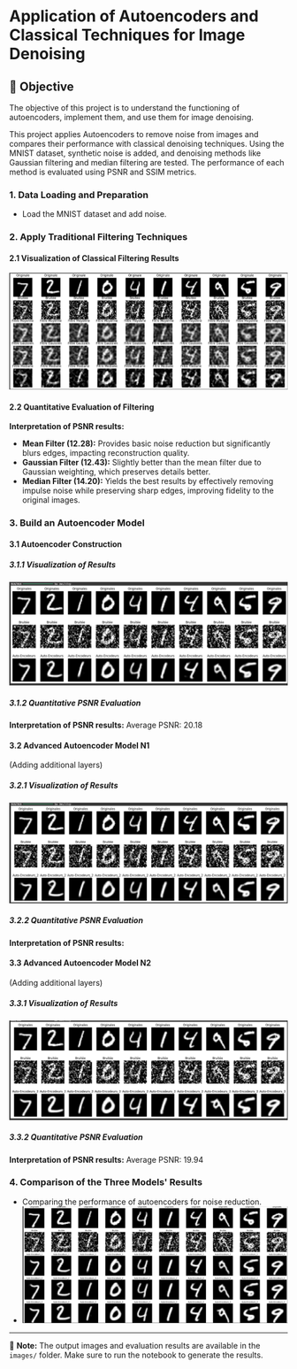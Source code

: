 # Application of Autoencoders and Classical Techniques for Image Denoising

## 📌 Objective
The objective of this project is to understand the functioning of autoencoders, implement them, and use them for image denoising. 

This project applies Autoencoders to remove noise from images and compares their performance with classical denoising techniques. Using the MNIST dataset, synthetic noise is added, and denoising methods like Gaussian filtering and median filtering are tested. The performance of each method is evaluated using PSNR and SSIM metrics.

### 1. Data Loading and Preparation
- Load the MNIST dataset and add noise.

### 2. Apply Traditional Filtering Techniques

#### 2.1 Visualization of Classical Filtering Results
![img1 Image](./images/img1.png)

#### 2.2 Quantitative Evaluation of Filtering
**Interpretation of PSNR results:**

- **Mean Filter (12.28):** Provides basic noise reduction but significantly blurs edges, impacting reconstruction quality.
- **Gaussian Filter (12.43):** Slightly better than the mean filter due to Gaussian weighting, which preserves details better.
- **Median Filter (14.20):** Yields the best results by effectively removing impulse noise while preserving sharp edges, improving fidelity to the original images.

### 3. Build an Autoencoder Model

#### 3.1 Autoencoder Construction

##### 3.1.1 Visualization of Results
![img2 Image](./images/img2.png)

##### 3.1.2 Quantitative PSNR Evaluation
**Interpretation of PSNR results:**
Average PSNR: 20.18

#### 3.2 Advanced Autoencoder Model N1
(Adding additional layers)

##### 3.2.1 Visualization of Results
![img3 Image](./images/img3.png)

##### 3.2.2 Quantitative PSNR Evaluation
**Interpretation of PSNR results:**

#### 3.3 Advanced Autoencoder Model N2
(Adding additional layers)

##### 3.3.1 Visualization of Results
![img4 Image](./images/img4.png)

##### 3.3.2 Quantitative PSNR Evaluation
**Interpretation of PSNR results:**
Average PSNR: 19.94

### 4. Comparison of the Three Models' Results
- Comparing the performance of autoencoders for noise reduction.
- ![img5 Image](./images/img5.png)

---
📌 **Note:** The output images and evaluation results are available in the `images/` folder. Make sure to run the notebook to generate the results.
